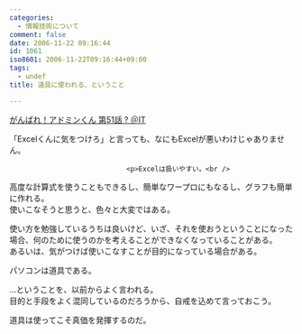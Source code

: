 ```yaml
---
categories:
  - 情報技術について
comment: false
date: 2006-11-22 09:16:44
id: 1061
iso8601: 2006-11-22T09:16:44+09:00
tags:
  - undef
title: 道具に使われる、ということ

---
```


<div class="entry-body">
                                 <p><a title="がんばれ！アドミンくん 第51話 ? ＠IT" href="http://www.atmarkit.co.jp/fwin2k/itpropower/admin-kun/051/adminkun051.html">がんばれ！アドミンくん 第51話 ? ＠IT</a></p>

<p>「Excelくんに気をつけろ」と言っても、なにもExcelが悪いわけじゃありません。<br /></p>
                              
                                 <p>Excelは扱いやすい。<br />
高度な計算式を使うこともできるし、簡単なワープロにもなるし、グラフも簡単に作れる。<br />
使いこなそうと思うと、色々と大変ではある。</p>

<p>使い方を勉強しているうちは良いけど、いざ、それを使おうということになった場合、何のために使うのかを考えることができなくなっていることがある。<br />
あるいは、気がつけば使いこなすことが目的になっている場合がある。</p>

<p>パソコンは道具である。</p>

<p>…ということを、以前からよく言われる。<br />
目的と手段をよく混同しているのだろうから、自戒を込めて言っておこう。</p>

<p>道具は使ってこそ真価を発揮するのだ。</p>
                              </div>
    	